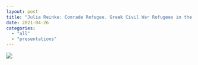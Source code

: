 ```yaml
---
layout: post
title: "Julia Reinke: Comrade Refugee. Greek Civil War Refugees in the GDR"
date: 2021-04-26
categories: 
  - "all"
  - "presentations"
---
```


![](/assets/images/MUA_pozvanka-26.-4.-2021-page-001-724x1024.jpg)
